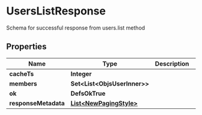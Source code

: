 

# UsersListResponse

Schema for successful response from users.list method

## Properties

| Name | Type | Description | Notes |
|------------ | ------------- | ------------- | -------------|
|**cacheTs** | **Integer** |  |  |
|**members** | **Set&lt;List&lt;ObjsUserInner&gt;&gt;** |  |  |
|**ok** | **DefsOkTrue** |  |  |
|**responseMetadata** | [**List&lt;NewPagingStyle&gt;**](NewPagingStyle.md) |  |  [optional] |



